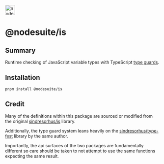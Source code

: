 <img alt="nodesuite" src="https://user-images.githubusercontent.com/65471523/183563697-5401a9f6-efec-4cf3-a907-9ad66721659f.png" height="32" />

# @nodesuite/is

## Summary

Runtime checking of JavaScript variable types with TypeScript
[type guards](https://www.typescriptlang.org/docs/handbook/2/narrowing.html).

## Installation

```shell
pnpm install @nodesuite/is
```

## Credit

Many of the definitions within this package are sourced or modified from the
original [sindresorhus/is](https://github.com/sindresorhus/is) library.

Additionally, the type guard system leans heavily on
the [sindresorhus/type-fest](https://github.com/sindresorhus/type-fest) library by the same author.

Importantly, the api surfaces of the two packages are fundamentally different so care should be
taken to not attempt to use the same functions expecting the same result. 